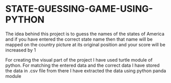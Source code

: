 # STATE-GUESSING-GAME-USING-PYTHON

The idea behind this project is to guess the names of the states of America and if you have entered the correct state name then that name will be mapped on the country picture at its original position and your score will be increased by 1

For creating the visual part of the project I have used turtle module of python.
For matching the entered data and the correct data I have stored the data in .csv file from there I have extracted the data using python panda module


